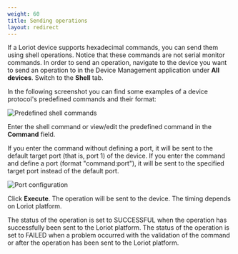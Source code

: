 ```yaml
---
weight: 60
title: Sending operations
layout: redirect
---
```



If a Loriot device supports hexadecimal commands, you can send them using shell operations. Notice that these commands are not serial monitor commands.
In order to send an operation, navigate to the device you want to send an operation to in the Device Management application under **All devices**. Switch to the **Shell** tab.

In the following screenshot you can find some examples of a device protocol's predefined commands and their format:

![Predefined shell commands](/images/device-protocols/lora-loriot/loriot-devices-predefinedshell.png)

Enter the shell command or view/edit the predefined command in the **Command** field.

If you enter the command without defining a port, it will be sent to the default target port (that is, port 1) of the device. If you enter the command and define a port (format "command:port"), it will be sent to the specified target port instead of the default port.

![Port configuration](/images/device-protocols/lora-loriot/loriot-devices-port.png)

Click **Execute**. The operation will be sent to the device. The timing depends on Loriot platform.

The status of the operation is set to SUCCESSFUL when the operation has successfully been sent to the Loriot platform. The status of the operation is set to FAILED when a problem occurred with the validation of the command or after the operation has been sent to the Loriot platform.

